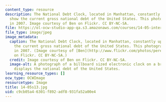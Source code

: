 ```yaml
---
content_type: resource
description: The National Debt Clock, located in Manhattan, constantly updates to
  show the current gross national debt of the United States. This photograph was taken
  in 2007. Image courtesy of Ben on Flickr. CC BY-NC-SA.
file: https://ol-ocw-studio-app-qa.s3.amazonaws.com/courses/14-05-intermediate-macroeconomics-spring-2013/c9cb05a46301f892adf8931fa52a00e4_14-05s13.jpg
file_type: image/jpeg
image_metadata:
  caption: The National Debt Clock, located in Manhattan, constantly updates to show
    the current gross national debt of the United States. This photograph was taken
    in 2007. (Image courtesy of [Ben](http://www.flickr.com/photos/peregrinari/1662689766/)
    on Flickr. CC BY-NC-SA.)
  credit: Image courtesy of Ben on Flickr. CC BY-NC-SA.
  image-alt: A photograph of a billboard sized electronic clock on a brick wall that
    displays the national debt of the United States.
learning_resource_types: []
ocw_type: OCWImage
resourcetype: Image
title: 14-05s13.jpg
uid: c9cb05a4-6301-f892-adf8-931fa52a00e4
---
```

